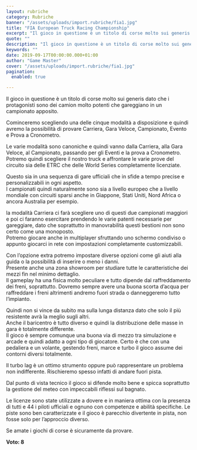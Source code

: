 ```yaml
---
layout: rubriche
category: Rubriche
banner: "/assets/uploads/import.rubriche/fia1.jpg"
title: "FIA European Truck Racing Championship"
excerpt: "Il gioco in questione è un titolo di corse molto sui generis dato che i protagonisti sono dei camion molto potenti che gareggiano in un campionato apposito. Cominceremo scegliendo una delle cinque modalità a disposizione e quindi avremo la possibilità di provare Carriera, Gara Veloce, Campionato, Evento e Prova a Cronometro. Le varie modalità sono [&hellip"
quote: ""
description: "Il gioco in questione è un titolo di corse molto sui generis dato che i protagonisti sono dei camion molto potenti che gareggiano in un campionato apposito. Cominceremo scegliendo una delle cinque modalità a disposizione e quindi avremo la possibilità di provare Carriera, Gara Veloce, Campionato, Evento e Prova a Cronometro. Le varie modalità sono [&hellip"
keywords: ""
date: 2019-09-17T00:00:00.000+01:00
author: "Game Master"
cover: "/assets/uploads/import.rubriche/fia1.jpg"
pagination:
  enabled: true

---
```


Il gioco in questione è un titolo di corse molto sui generis dato che i protagonisti sono dei camion molto potenti che gareggiano in un campionato apposito.

Cominceremo scegliendo una delle cinque modalità a disposizione e quindi avremo la possibilità di provare Carriera, Gara Veloce, Campionato, Evento e Prova a Cronometro.

Le varie modalità sono canoniche e quindi vanno dalla Carriera, alla Gara Veloce, al Campionato, passando per gli Eventi e la prova a Cronometro.  
Potremo quindi scegliere il nostro truck e affrontare le varie prove del circuito sia delle ETRC che delle World Series completamente licenziate.

Questo sia in una sequenza di gare ufficiali che in sfide a tempo precise e personalizzabili in ogni aspetto.  
I campionati quindi naturalmente sono sia a livello europeo che a livello mondiale con circuiti sparsi anche in Giappone, Stati Uniti, Nord Africa o ancora Australia per esempio.

la modalità Carriera ci farà scegliere uno di questi due campionati maggiori e poi ci faranno esercitare prendendo le varie patenti necessarie per gareggiare, dato che soprattutto in manovrabilità questi bestioni non sono certo come una monoposto.  
Potremo giocare anche in multiplayer sfruttando uno schermo condiviso o appunto giocarci in rete con impostazioni completamente customizzabili.

Con l’opzione extra potremo impostare diverse opzioni come gli aiuti alla guida o la possibilità di inserire o meno i danni.  
Presente anche una zona showroom per studiare tutte le caratteristiche dei mezzi fin nel minimo dettaglio.  
Il gameplay ha una fisica molto peculiare e tutto dipende dal raffreddamento dei freni, soprattutto. Dovremo sempre avere una buona scorta d’acqua per raffreddare i freni altrimenti andremo fuori strada o danneggeremo tutto l’impianto.

Quindi non si vince da subito ma sulla lunga distanza dato che solo il più resistente avrà la meglio sugli altri.  
Anche il baricentro è tutto diverso e quindi la distribuzione delle masse in gara è totalmente differente.  
Il gioco è sempre comunque una buona via di mezzo tra simulazione e arcade e quindi adatto a ogni tipo di giocatore. Certo è che con una pedaliera e un volante, gestendo freni, marce e turbo il gioco assume dei contorni diversi totalmente.

Il turbo lag è un ottimo strumento oppure può rappresentare un problema non indifferente. Rischieremo spesso infatti di andare fuori pista.

Dal punto di vista tecnico il gioco si difende molto bene e spicca soprattutto la gestione del meteo con impeccabili riflessi sul bagnato.

Le licenze sono state utilizzate a dovere e in maniera ottima con la presenza di tutti e 44 i piloti ufficiali e ognuno con competenze e abilità specifiche. Le piste sono ben caratterizzate e il gioco è parecchio divertente in pista, non fosse solo per l’approccio diverso.

Se amate i giochi di corse è sicuramente da provare.

**Voto: 8**